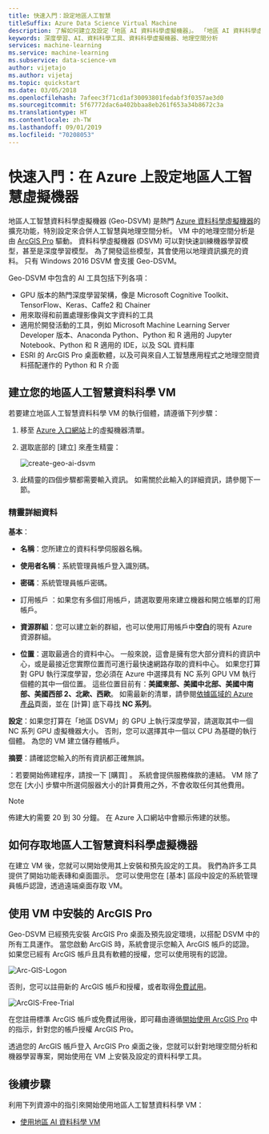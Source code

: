 ```yaml
---
title: 快速入門：設定地區人工智慧
titleSuffix: Azure Data Science Virtual Machine
description: 了解如何建立及設定「地區 AI 資料科學虛擬機器」。 「地區 AI 資料科學虛擬機器」會提供工具，可讓您使用地理資料來建立 AI 和 ML 解決方案。
keywords: 深度學習、AI、資料科學工具、資料科學虛擬機器、地理空間分析
services: machine-learning
ms.service: machine-learning
ms.subservice: data-science-vm
author: vijetajo
ms.author: vijetaj
ms.topic: quickstart
ms.date: 03/05/2018
ms.openlocfilehash: 7afeec3f71cd1af30093801fedabf3f0357ae3d0
ms.sourcegitcommit: 5f67772dac6a402bbaa8eb261f653a34b8672c3a
ms.translationtype: HT
ms.contentlocale: zh-TW
ms.lasthandoff: 09/01/2019
ms.locfileid: "70208053"
---
```

# <a name="quickstart-set-up-a-geo-artificial-intelligence-virtual-machine-on-azure"></a>快速入門：在 Azure 上設定地區人工智慧虛擬機器 

地區人工智慧資料科學虛擬機器 (Geo-DSVM) 是熱門 [Azure 資料科學虛擬機器](https://aka.ms/dsvm)的擴充功能，特別設定來合併人工智慧與地理空間分析。 VM 中的地理空間分析是由 [ArcGIS Pro](https://www.arcgis.com/features/index.html) 驅動。 資料科學虛擬機器 (DSVM) 可以對快速訓練機器學習模型，甚至是深度學習模型。 為了開發這些模型，其會使用以地理資訊擴充的資料。 只有 Windows 2016 DSVM 會支援 Geo-DSVM。 

Geo-DSVM 中包含的 AI 工具包括下列各項：

- GPU 版本的熱門深度學習架構，像是 Microsoft Cognitive Toolkit、TensorFlow、Keras、Caffe2 和 Chainer
- 用來取得和前置處理影像與文字資料的工具
- 適用於開發活動的工具，例如 Microsoft Machine Learning Server Developer 版本、Anaconda Python、Python 和 R 適用的 Jupyter Notebook、Python 和 R 適用的 IDE，以及 SQL 資料庫
- ESRI 的 ArcGIS Pro 桌面軟體，以及可與來自人工智慧應用程式之地理空間資料搭配運作的 Python 和 R 介面
 

## <a name="create-your-geo-ai-data-science-vm"></a>建立您的地區人工智慧資料科學 VM

若要建立地區人工智慧資料科學 VM 的執行個體，請遵循下列步驟：

1. 移至 [Azure 入口網站](https://ms.portal.azure.com/#create/microsoft-ads.geodsvmwindows)上的虛擬機器清單。
1. 選取底部的 [建立]  來產生精靈：

   ![create-geo-ai-dsvm](./media/provision-geo-ai-dsvm/Create-Geo-AI.png)

1. 此精靈的四個步驟都需要輸入資訊。 如需關於此輸入的詳細資訊，請參閱下一節。

### <a name="wizard-details"></a>精靈詳細資料 ###

**基本**：

- **名稱**：您所建立的資料科學伺服器名稱。
    
- **使用者名稱**：系統管理員帳戶登入識別碼。
    
- **密碼**：系統管理員帳戶密碼。
    
- 訂用帳戶  ：如果您有多個訂用帳戶，請選取要用來建立機器和開立帳單的訂用帳戶。
    
- **資源群組**：您可以建立新的群組，也可以使用訂用帳戶中**空白**的現有 Azure 資源群組。
    
- **位置**：選取最適合的資料中心。 一般來說，這會是擁有您大部分資料的資訊中心，或是最接近您實際位置而可進行最快速網路存取的資料中心。 如果您打算對 GPU 執行深度學習，您必須在 Azure 中選擇具有 NC 系列 GPU VM 執行個體的其中一個位置。 這些位置目前有：**美國東部、美國中北部、美國中南部、美國西部 2、北歐、西歐**。 如需最新的清單，請參閱[依據區域的 Azure 產品](https://azure.microsoft.com/regions/services/)頁面，並在 [計算]  底下尋找 **NC 系列**。 
    
    
**設定**：如果您打算在「地區 DSVM」的 GPU 上執行深度學習，請選取其中一個 NC 系列 GPU 虛擬機器大小。 否則，您可以選擇其中一個以 CPU 為基礎的執行個體。 為您的 VM 建立儲存體帳戶。 
       
**摘要**：請確認您輸入的所有資訊都正確無誤。
    
 ：若要開始佈建程序，請按一下 [購買]  。 系統會提供服務條款的連結。 VM 除了您在 [大小]  步驟中所選伺服器大小的計算費用之外，不會收取任何其他費用。 
 
 >[!NOTE]
 > 佈建大約需要 20 到 30 分鐘。 在 Azure 入口網站中會顯示佈建的狀態。

 
## <a name="how-to-access-the-geo-ai-data-science-virtual-machine"></a>如何存取地區人工智慧資料科學虛擬機器

 在建立 VM 後，您就可以開始使用其上安裝和預先設定的工具。 我們為許多工具提供了開始功能表磚和桌面圖示。 您可以使用您在 [基本]  區段中設定的系統管理員帳戶認證，透過遠端桌面存取 VM。

 
## <a name="using-arcgis-pro-installed-in-the-vm"></a>使用 VM 中安裝的 ArcGIS Pro

Geo-DSVM 已經預先安裝 ArcGIS Pro 桌面及預先設定環境，以搭配 DSVM 中的所有工具運作。 當您啟動 ArcGIS 時，系統會提示您輸入 ArcGIS 帳戶的認證。 如果您已經有 ArcGIS 帳戶且具有軟體的授權，您可以使用現有的認證。  

![Arc-GIS-Logon](./media/provision-geo-ai-dsvm/ArcGISLogon.png)

否則，您可以註冊新的 ArcGIS 帳戶和授權，或者取得[免費試用](https://www.arcgis.com/features/free-trial.html)。 

![ArcGIS-Free-Trial](./media/provision-geo-ai-dsvm/ArcGIS-Free-Trial.png)

在您註冊標準 ArcGIS 帳戶或免費試用後，即可藉由遵循[開始使用 ArcGIS Pro](https://www.esri.com/library/brochures/getting-started-with-arcgis-pro.pdf) 中的指示，針對您的帳戶授權 ArcGIS Pro。

透過您的 ArcGIS 帳戶登入 ArcGIS Pro 桌面之後，您就可以針對地理空間分析和機器學習專案，開始使用在 VM 上安裝及設定的資料科學工具。

## <a name="next-steps"></a>後續步驟

利用下列資源中的指引來開始使用地區人工智慧資料科學 VM：

* [使用地區 AI 資料科學 VM](use-geo-ai-dsvm.md)
